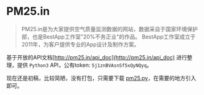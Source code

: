 # PM25.in

> PM25.in是为大家提供空气质量监测数据的网站，数据采自于国家环境保护部，也是BestApp工作室"20%不务正业"的作品。
> BestApp工作室成立于2011年，为客户提供专业的App设计及制作方案。

基于开放的API文档[http://pm25.in/api_doc](http://pm25.in/api_doc) 进行整理，提供 `Python3` API，公有token: `5j1znBVAsnSf5xQyNQyq`。

现在还是初稿，比较简陋，没有打包，只需要下载 [pm25.py](https://github.com/wbchn/pm25/raw/master/pm25.py)，在需要的地方引入即可。


